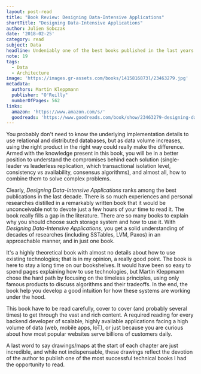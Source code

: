 ```yaml
---
layout: post-read
title: "Book Review: Designing Data-Intensive Applications"
shortTitle: "Designing Data-Intensive Applications"
author: Julien Sobczak
date: '2018-02-25'
category: read
subject: Data
headline: Undeniably one of the best books published in the last years
note: 19
tags:
  - Data
  - Architecture
image: 'https://images.gr-assets.com/books/1415816873l/23463279.jpg'
metadata:
  authors: Martin Kleppmann
  publisher: "O'Reilly"
  numberOfPages: 562
links:
  amazon: 'https://www.amazon.com/s/'
  goodreads: 'https://www.goodreads.com/book/show/23463279-designing-data-intensive-applications'
---
```


You probably don't need to know the underlying implementation details
to use relational and distributed databases, but as data volume
increases, using the right product in the right way could really
make the difference. Armed with the knowledge present in this book,
you will be in a better position to understand the compromises behind
each solution (single-leader vs leaderless replication, which
transactional isolation level, consistency vs availability, consensus
algorithms), and almost all, how to combine them to solve complex
problems.

Clearly, *Designing Data-Intensive Applications* ranks among the best
publications in the last decade. There is so much experiences and
personal researches distilled in a remarkably written book that it
would be unconceivable not to devote just a few hours of your time to
read it. The book really fills a gap in the literature. There are so
many books to explain why you should choose such storage system and
how to use it. With *Designing Data-Intensive Applications*, you get a
solid understanding of decades of researches (including SSTables, LVM,
Paxos) in an approachable manner, and in just one book.

It's a highly theoretical book with almost no details about how to use
existing technologies; that is in my opinion, a really good point. The
book is here to stay a long time on our bookshelves. It would have
been so easy to spend pages explaining how to use technologies, but
Martin Kleppmann chose the hard path by focusing on the timeless
principles, using only famous products to discuss algorithms and their
tradeoffs. In the end, the book help you develop a good intuition for
how these systems are working under the hood.

This book have to be read carefully, cover to cover (and probably
several times) to get through the vast and rich content. A required
reading for every backend developer of scalable, highly available
applications facing a high volume of data (web, mobile apps, IoT), or
just because you are curious about how most popular websites serve
billions of customers daily.

A last word to say drawings/maps at the start of each chapter are just
incredible, and while not indispensable, these drawings reflect the
devotion of the author to publish one of the most successful technical
books I had the opportunity to read.
